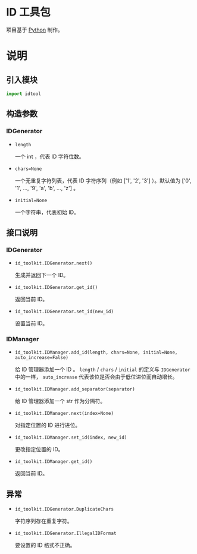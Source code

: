 # ID 工具包

项目基于 [Python](https://www.python.org/) 制作。

# 说明

## 引入模块

```python
import idtool
```

## 构造参数

### IDGenerator

- `length`

    一个 int ，代表 ID 字符位数。

- `chars=None`

    一个无重复字符列表，代表 ID 字符序列（例如 ['1', '2', '3'] ）。默认值为 ['0', '1', ..., '9', 'a', 'b', ..., 'z'] 。

- `initial=None`

    一个字符串，代表初始 ID。

## 接口说明

### IDGenerator

- `id_toolkit.IDGenerator.next()`

    生成并返回下一个 ID。

- `id_toolkit.IDGenerator.get_id()`

    返回当前 ID。

- `id_toolkit.IDGenerator.set_id(new_id)`

    设置当前 ID。

### IDManager

- `id_toolkit.IDManager.add_id(length, chars=None, initial=None, auto_increase=False)`

    给 ID 管理器添加一个 ID 。 `length` / `chars` / `initial` 的定义与 `IDGenerator` 中的一样， `auto_increase` 代表该位是否会由于低位进位而自动增长。

- `id_toolkit.IDManager.add_separator(separator)`

    给 ID 管理器添加一个 str 作为分隔符。

- `id_toolkit.IDManager.next(index=None)`

    对指定位置的 ID 进行进位。

- `id_toolkit.IDManager.set_id(index, new_id)`

    更改指定位置的 ID。

- `id_toolkit.IDManager.get_id()`

    返回当前 ID。

## 异常

- `id_toolkit.IDGenerator.DuplicateChars`

    字符序列存在重复字符。

- `id_toolkit.IDGenerator.IllegalIDFormat`

    要设置的 ID 格式不正确。
